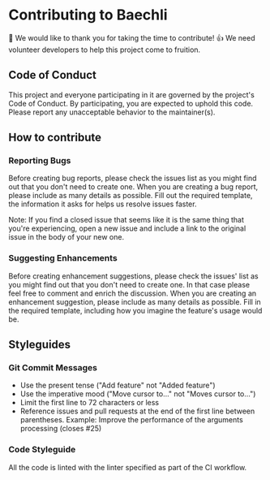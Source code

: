 # Contributing to Baechli

🎉 We would like to thank you for taking the time to contribute! 👍
We need volunteer developers to help this project come to fruition.

## Code of Conduct

This project and everyone participating in it are governed by the project's Code of Conduct.
By participating, you are expected to uphold this code.
Please report any unacceptable behavior to the maintainer(s).

## How to contribute

### Reporting Bugs

Before creating bug reports, please check the issues list as you might find out that you don't need to create one.
When you are creating a bug report, please include as many details as possible.
Fill out the required template, the information it asks for helps us resolve issues faster.

Note: If you find a closed issue that seems like it is the same thing that you're experiencing, open a new issue and include a link to the original issue in the body of your new one.


### Suggesting Enhancements

Before creating enhancement suggestions, please check the issues' list as you might find out that you don't need to create one.
In that case please feel free to comment and enrich the discussion.
When you are creating an enhancement suggestion, please include as many details as possible.
Fill in the required template, including how you imagine the feature's usage would be.

## Styleguides

### Git Commit Messages

- Use the present tense ("Add feature" not "Added feature")
- Use the imperative mood ("Move cursor to..." not "Moves cursor to...")
- Limit the first line to 72 characters or less
- Reference issues and pull requests at the end of the first line between parentheses. Example: Improve the performance of the arguments processing (closes #25)

### Code Styleguide

All the code is linted with the linter specified as part of the CI workflow.

